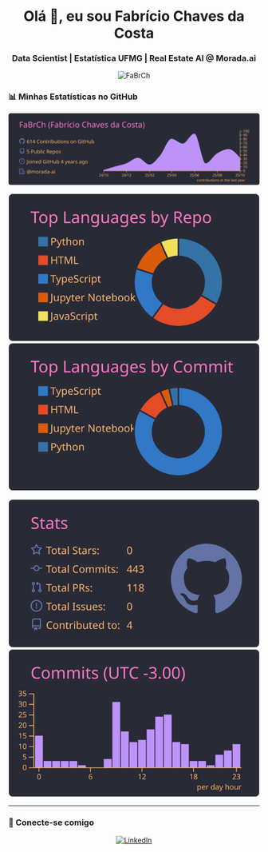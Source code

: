 <h1 align="center">Olá 👋, eu sou Fabrício Chaves da Costa</h1>
<h3 align="center">Data Scientist | Estatística UFMG | Real Estate AI @ Morada.ai</h3>

<p align="center">
  <img src="https://komarev.com/ghpvc/?username=FaBrCh&label=Profile%20views&color=0e75b6&style=flat" alt="FaBrCh" />
</p>

### 📊 Minhas Estatísticas no GitHub

<p align="center">
  <img src="https://raw.githubusercontent.com/FaBrCh/FaBrCh/main/profile-summary-card-output/dracula/0-profile-details.svg" alt="Profile Details"/>
</p>

<p align="center">
  <img src="https://raw.githubusercontent.com/FaBrCh/FaBrCh/main/profile-summary-card-output/dracula/1-repos-per-language.svg" alt="Top Languages by Repo"/>
  <img src="https://raw.githubusercontent.com/FaBrCh/FaBrCh/main/profile-summary-card-output/dracula/2-most-commit-language.svg" alt="Top Languages by Commits"/>
</p>

<p align="center">
  <img src="https://raw.githubusercontent.com/FaBrCh/FaBrCh/main/profile-summary-card-output/dracula/3-stats.svg" alt="GitHub Stats"/>
  <img src="https://raw.githubusercontent.com/FaBrCh/FaBrCh/main/profile-summary-card-output/dracula/4-productive-time.svg" alt="Productive Time"/>
</p>

---

### 🔗 Conecte-se comigo

<p align="center">
  <a href="https://br.linkedin.com/in/fabricio-chaves-da-costa" target="_blank">
    <img src="https://img.shields.io/badge/LinkedIn-0077B5?style=for-the-badge&logo=linkedin&logoColor=white" alt="LinkedIn">
  </a>
</p> 